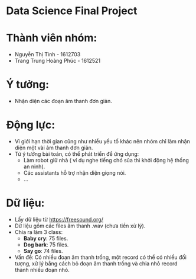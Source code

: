# Data Science Final Project
# Thành viên nhóm:
- Nguyễn Thị Tình - 1612703
- Trang Trung Hoàng Phúc - 1612521
# Ý tưởng:
- Nhận diện các đoạn âm thanh đơn giản.
# Động lực:
- Vì giới hạn thời gian cũng như nhiều yếu tố khác nên nhóm chỉ làm nhận diện một vài âm thanh đơn giản.
- Từ ý tưởng bài toán, có thể phát triển để ứng dụng:
    + Làm robot giữ nhà ( ví dụ nghe tiếng chó sủa thì khởi động hệ thống an ninh).
    + Các assistants hỗ trợ nhận diện giọng nói.
    + ...
# Dữ liệu:
- Lấy dữ liệu từ https://freesound.org/
- Dữ liệu gồm các files âm thanh .wav (chưa tiền xử lý).
- Chia ra làm 3 class:
    + **Baby cry**: 75 files.
    + **Dog bark**: 75 files.
    + **Say go**: 74 files.
- Vấn đề: Có nhiều đoạn âm thanh trống, một record có thể có nhiều đối tượng, xử lý bằng cách bỏ đoạn âm thanh trống và chia nhỏ record thành nhiều đoạn nhỏ.

